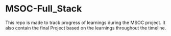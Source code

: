 # MSOC-Full_Stack
This repo is made to track progress of learnings during the MSOC project. It also contain the final Project based on the learnings throughout the timeline.
